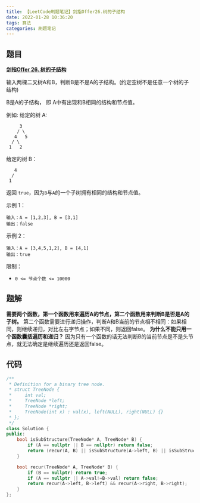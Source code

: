 ```yaml
---
title: 【LeetCode刷题笔记】剑指Offer26.树的子结构
date: 2022-01-28 10:36:20
tags: 算法
categories: 刷题笔记
---
```

题目
---
[**剑指Offer 26. 树的子结构**](https://leetcode-cn.com/problems/shu-de-zi-jie-gou-lcof/)

输入两棵二叉树A和B，判断B是不是A的子结构。(约定空树不是任意一个树的子结构)

B是A的子结构， 即 A中有出现和B相同的结构和节点值。

例如:
给定的树 A:
```
     3
    / \
   4   5
  / \
 1   2
```
给定的树 B：
```
   4 
  /
 1
```
返回 `true`，因为`B`与`A`的一个子树拥有相同的结构和节点值。

示例 1：
```
输入：A = [1,2,3], B = [3,1]
输出：false
```
示例 2：
```
输入：A = [3,4,5,1,2], B = [4,1]
输出：true
```

限制：
* `0 <= 节点个数 <= 10000`
<!--more-->

题解
---
**需要两个函数，第一个函数用来遍历A的节点，第二个函数用来判断B是否是A的子树。**
第二个函数需要进行递归操作，判断A和B当前的节点相不相同：如果相同，则继续递归，对比左右字节点；如果不同，则返回false。
**为什么不能只用一个函数囊括遍历和递归？**
因为只有一个函数的话无法判断B的当前节点是不是头节点，就无法确定是继续遍历还是返回false。

代码
---
```cpp
/**
 * Definition for a binary tree node.
 * struct TreeNode {
 *     int val;
 *     TreeNode *left;
 *     TreeNode *right;
 *     TreeNode(int x) : val(x), left(NULL), right(NULL) {}
 * };
 */
class Solution {
public:
    bool isSubStructure(TreeNode* A, TreeNode* B) {
        if (A == nullptr || B == nullptr) return false;
        return (recur(A, B) || isSubStructure(A->left, B) || isSubStructure(A->right, B));
    }

    bool recur(TreeNode* A, TreeNode* B) {
        if (B == nullptr) return true;
        if (A == nullptr || A->val!=B->val) return false;
        return recur(A->left, B->left) && recur(A->right, B->right);
    }
};
```
